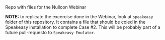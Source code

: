 Repo with files for the Nullcon Webinar

**NOTE:** to replicate the excercise done in the Webinar, look at `speakeasy` folder of this repository. It contains a file that should be coied in the Speakeasy installation to complete Case #2. This will be probably part of a future pull-requesto to `Speakeasy Emulator`.
